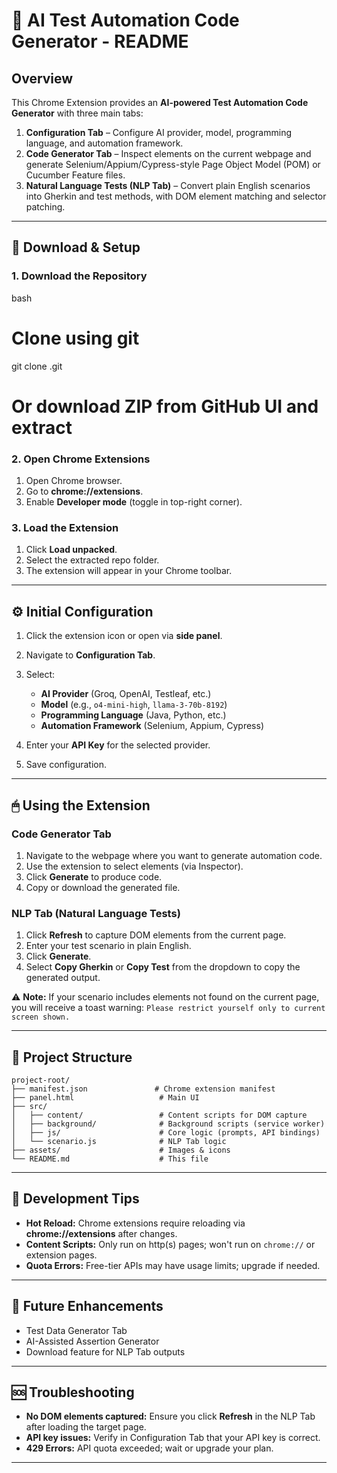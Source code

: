 # 📖 AI Test Automation Code Generator - README

## Overview

This Chrome Extension provides an **AI-powered Test Automation Code Generator** with three main tabs:

1. **Configuration Tab** – Configure AI provider, model, programming language, and automation framework.
2. **Code Generator Tab** – Inspect elements on the current webpage and generate Selenium/Appium/Cypress-style Page Object Model (POM) or Cucumber Feature files.
3. **Natural Language Tests (NLP Tab)** – Convert plain English scenarios into Gherkin and test methods, with DOM element matching and selector patching.

---

## 🔽 Download & Setup

### 1. Download the Repository

bash
# Clone using git
git clone <your-repo-url>.git

# Or download ZIP from GitHub UI and extract


### 2. Open Chrome Extensions

1. Open Chrome browser.
2. Go to **chrome://extensions**.
3. Enable **Developer mode** (toggle in top-right corner).

### 3. Load the Extension

1. Click **Load unpacked**.
2. Select the extracted repo folder.
3. The extension will appear in your Chrome toolbar.

---

## ⚙️ Initial Configuration

1. Click the extension icon or open via **side panel**.
2. Navigate to **Configuration Tab**.
3. Select:

    * **AI Provider** (Groq, OpenAI, Testleaf, etc.)
    * **Model** (e.g., `o4-mini-high`, `llama-3-70b-8192`)
    * **Programming Language** (Java, Python, etc.)
    * **Automation Framework** (Selenium, Appium, Cypress)
4. Enter your **API Key** for the selected provider.
5. Save configuration.

---

## 🖱 Using the Extension

### Code Generator Tab

1. Navigate to the webpage where you want to generate automation code.
2. Use the extension to select elements (via Inspector).
3. Click **Generate** to produce code.
4. Copy or download the generated file.

### NLP Tab (Natural Language Tests)

1. Click **Refresh** to capture DOM elements from the current page.
2. Enter your test scenario in plain English.
3. Click **Generate**.
4. Select **Copy Gherkin** or **Copy Test** from the dropdown to copy the generated output.

⚠ **Note:** If your scenario includes elements not found on the current page, you will receive a toast warning:
`Please restrict yourself only to current screen shown.`

---

## 📁 Project Structure

```
project-root/
├── manifest.json               # Chrome extension manifest
├── panel.html                   # Main UI
├── src/
│   ├── content/                 # Content scripts for DOM capture
│   ├── background/              # Background scripts (service worker)
│   ├── js/                      # Core logic (prompts, API bindings)
│   └── scenario.js              # NLP Tab logic
├── assets/                      # Images & icons
└── README.md                    # This file
```

---

## 🚀 Development Tips

* **Hot Reload:** Chrome extensions require reloading via **chrome://extensions** after changes.
* **Content Scripts:** Only run on http(s) pages; won't run on `chrome://` or extension pages.
* **Quota Errors:** Free-tier APIs may have usage limits; upgrade if needed.

---

## 📌 Future Enhancements

* Test Data Generator Tab
* AI-Assisted Assertion Generator
* Download feature for NLP Tab outputs

---

## 🆘 Troubleshooting

* **No DOM elements captured:** Ensure you click **Refresh** in the NLP Tab after loading the target page.
* **API key issues:** Verify in Configuration Tab that your API key is correct.
* **429 Errors:** API quota exceeded; wait or upgrade your plan.

---

